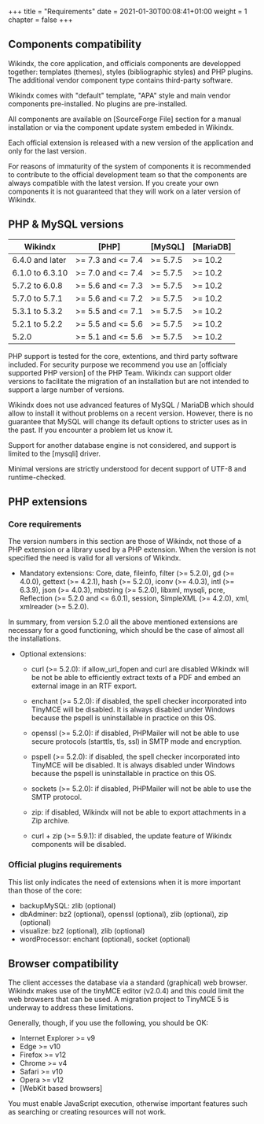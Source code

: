 +++
title = "Requirements"
date = 2021-01-30T00:08:41+01:00
weight = 1
chapter = false
+++


## Components compatibility

Wikindx, the core application, and officials components are developped
together: templates (themes), styles (bibliographic styles) and PHP
plugins. The additional vendor component type contains third-party
software.

Wikindx comes with "default" template, "APA" style and main vendor
components pre-installed. No plugins are pre-installed.

All components are available on [SourceForge File] section for a manual
installation or via the component update system embeded in Wikindx.

Each official extension is released with a new version of the
application and only for the last version.

For reasons of immaturity of the system of components it is recommended
to contribute to the official development team so that the components
are always compatible with the latest version. If you create your own
components it is not guaranteed that they will work on a later version
of Wikindx.



## PHP & MySQL versions

|Wikindx        | [PHP]            | [MySQL] | [MariaDB]
|---------------| -----------------| --------| ---------
|6.4.0 and later| >= 7.3 and <= 7.4| >= 5.7.5| >= 10.2
|6.1.0 to 6.3.10| >= 7.0 and <= 7.4| >= 5.7.5| >= 10.2
|5.7.2 to 6.0.8 | >= 5.6 and <= 7.3| >= 5.7.5| >= 10.2
|5.7.0 to 5.7.1 | >= 5.6 and <= 7.2| >= 5.7.5| >= 10.2
|5.3.1 to 5.3.2 | >= 5.5 and <= 7.1| >= 5.7.5| >= 10.2
|5.2.1 to 5.2.2 | >= 5.5 and <= 5.6| >= 5.7.5| >= 10.2
|5.2.0          | >= 5.1 and <= 5.6| >= 5.7.5| >= 10.2

PHP support is tested for the core, extentions, and third party software
included. For security purpose we recommend you use an [officialy
supported PHP version] of the PHP Team. Wikindx can support older
versions to facilitate the migration of an installation but are not
intended to support a large number of versions.

Wikindx does not use advanced features of MySQL / MariaDB which should
allow to install it without problems on a recent version. However, there
is no guarantee that MySQL will change its default options to stricter
uses as in the past. If you encounter a problem let us know it.

Support for another database engine is not considered, and support is
limited to the [mysqli] driver.

Minimal versions are strictly understood for decent support of UTF-8 and
runtime-checked.


## PHP extensions

### Core requirements

The version numbers in this section are those of Wikindx, not those of a
PHP extension or a library used by a PHP extension. When the version is
not specified the need is valid for all versions of Wikindx.

 * Mandatory extensions: Core, date, fileinfo, filter (>= 5.2.0), gd
   (>= 4.0.0), gettext (>= 4.2.1), hash (>= 5.2.0), iconv (>= 4.0.3),
   intl (>= 6.3.9), json (>= 4.0.3), mbstring (>= 5.2.0), libxml, mysqli,
   pcre, Reflection (>= 5.2.0 and <= 6.0.1), session, SimpleXML (>= 4.2.0),
   xml, xmlreader (>= 5.2.0).

In summary, from version 5.2.0 all the above mentioned extensions are
necessary for a good functioning, which should be the case of almost all
the installations.

 * Optional extensions:

   * curl (>= 5.2.0): if allow_url_fopen and curl are disabled Wikindx
     will be not be able to efficiently extract texts of a PDF and embed an
     external image in an RTF export.

   * enchant (>= 5.2.0): if disabled, the spell checker incorporated into
     TinyMCE will be disabled. It is always disabled under Windows
     because the pspell is uninstallable in practice on this OS.

   * openssl (>= 5.2.0): if disabled, PHPMailer will not be able to use
     secure protocols (starttls, tls, ssl) in SMTP mode and encryption.

   * pspell (>= 5.2.0): if disabled, the spell checker incorporated into
     TinyMCE will be disabled. It is always disabled under Windows
     because the pspell is uninstallable in practice on this OS.

   * sockets (>= 5.2.0): if disabled, PHPMailer will not be able to use
     the SMTP protocol.

   * zip: if disabled, Wikindx will not be able to export attachments in
     a Zip archive.

   * curl + zip (>= 5.9.1): if disabled, the update feature of Wikindx
     components will be disabled.

### Official plugins requirements

This list only indicates the need of extensions when it is more
important than those of the core:

 * backupMySQL: zlib (optional)
 * dbAdminer: bz2 (optional), openssl (optional), zlib (optional),
   zip (optional)
 * visualize: bz2 (optional), zlib (optional)
 * wordProcessor: enchant (optional), socket (optional)


## Browser compatibility

The  client  accesses  the  database via  a  standard  (graphical)  web
browser. Wikindx  makes use of the tinyMCE editor  (v2.0.4) and this
could limit the web browsers that can be used. A migration project to
TinyMCE 5 is underway to address these limitations.

Generally, though, if you use the following, you should be OK:

 * Internet Explorer >= v9
 * Edge >= v10
 * Firefox >= v12
 * Chrome >= v4
 * Safari >= v10
 * Opera >= v12
 * [WebKit based browsers]

You must enable JavaScript execution, otherwise important features such
as searching or creating resources will not work.
